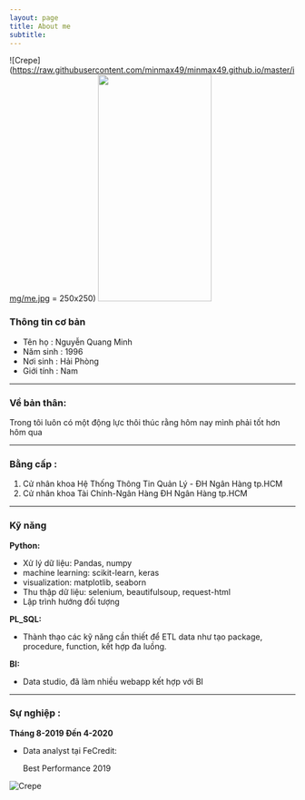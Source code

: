 ```yaml
---
layout: page
title: About me
subtitle: 
---
```

    
![Crepe](https://raw.githubusercontent.com/minmax49/minmax49.github.io/master/img/me.jpg = 250x250)
<img src="https://raw.githubusercontent.com/minmax49/minmax49.github.io/master/img/me.jpg" width="200" height="400" />

### Thông tin cơ bản

- Tên họ : Nguyễn Quang Minh
- Năm sinh : 1996  
- Nơi sinh : Hải Phòng
- Giới tính : Nam

-----------------
### Về bản thân:

Trong tôi luôn có một động lực thôi thúc rằng hôm nay mình phải tốt hơn hôm qua

-----------------
### Bằng cấp : 

1. Cử nhân khoa Hệ Thống Thông Tin Quản Lý - ĐH Ngân Hàng tp.HCM
2. Cử nhân khoa Tài Chính-Ngân Hàng ĐH Ngân Hàng tp.HCM

-----------------
### Kỹ năng

**Python:**
- Xử lý dữ liệu: Pandas, numpy
- machine learning: scikit-learn, keras
- visualization: matplotlib, seaborn
- Thu thập dữ liệu: selenium, beautifulsoup, request-html
- Lập trình hướng đối tượng
    
**PL_SQL:**
- Thành thạo các kỹ năng cần thiết để ETL data như tạo package, procedure, function, kết hợp đa luồng.
    
**BI:**
- Data studio, đã làm nhiều webapp kết hợp với BI
    
-----------------
### Sự nghiệp :

**Tháng 8-2019 Đến 4-2020**

- Data analyst tại FeCredit: 

    Best Performance 2019

    
![Crepe](https://raw.githubusercontent.com/minmax49/minmax49.github.io/master/img/bang.jpg)

